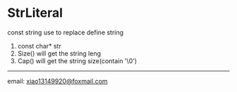 # StrLiteral
const string use to replace define string

1. const char* str
2. Size() will get the string leng
3. Cap() will get the string size(contain '\0')

-------------
email: xiao13149920@foxmail.com
